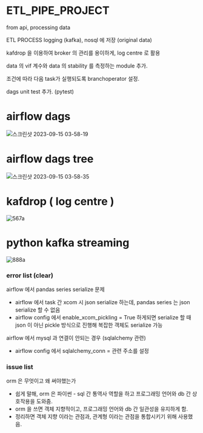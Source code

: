 # ETL_PIPE_PROJECT
from api, processing data

ETL PROCESS logging (kafka), nosql 에 저장 (original data) 

kafdrop 을 이용하여 broker 의 관리를 용이하게, log centre 로 활용

data 의 vif 계수와 data 의 stability 를 측정하는 module 추가.

조건에 따라 다음 task가 실행되도록 branchoperator 설정.
 
dags unit test 추가. (pytest)
# airflow dags 
![스크린샷 2023-09-15 03-58-19](https://github.com/OwenKimcertified/ETL_PIPE_PROJECT/assets/99598620/70992f7e-f841-4927-9e94-88320b30c764)
# airflow dags tree
![스크린샷 2023-09-15 03-58-35](https://github.com/OwenKimcertified/ETL_PIPE_PROJECT/assets/99598620/956e08c7-b327-4c6c-bda1-663ab3d7b603)
# kafdrop ( log centre )
![567a](https://github.com/OwenKimcertified/ETL_PIPE_PROJECT/assets/99598620/a264b46f-192f-43ba-8131-25b83cd8726a)
# python kafka streaming 
![888a](https://github.com/OwenKimcertified/ETL_PIPE_PROJECT/assets/99598620/0242e35d-da4e-4bf7-8b82-6e78bf60795b)

### error list (clear)
airflow 에서 pandas series serialize 문제 
- airflow 에서 task 간 xcom 시 json serialize 하는데, pandas series 는 json serialize 할 수 없음
- airflow config 에서 enable_xcom_pickling = True 하게되면 serialize 할 때 json 이 아닌 pickle 방식으로 진행해 복잡한 객체도 serialize 가능

airflow 에서 mysql 과 연결이 안되는 경우 (sqlalchemy 관련)
- airflow config 에서 sqlalchemy_conn = 관련 주소를 설정

### issue list 
orm 은 무엇이고 왜 써야했는가
- 쉽게 말해, orm 은 파이썬 - sql 간 통역사 역할을 하고 프로그래밍 언어와 db 간 상호작용을 도와줌.
- orm 을 쓰면 객체 지향적이고, 프로그래밍 언어와 db 간 일관성을 유지하게 함.
- 정리하면 객체 지향 이라는 관점과, 관계형 이라는 관점을 통합시키기 위해 사용했음.
